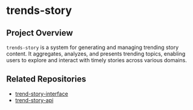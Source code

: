 # trends-story

## Project Overview

`trends-story` is a system for generating and managing trending story content. It aggregates, analyzes, and presents trending topics, enabling users to explore and interact with timely stories across various domains.

## Related Repositories

- [trend-story-interface](https://github.com/sudoghut/trend-story-interface)
- [trend-story-api](https://github.com/sudoghut/trend-story-api)